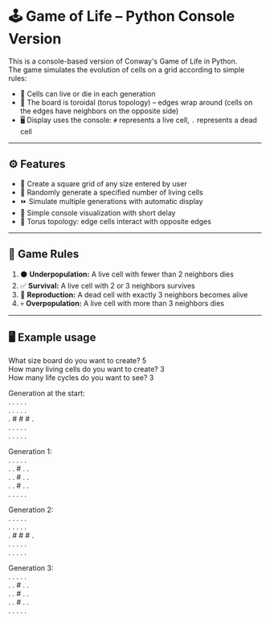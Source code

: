 # 🕹️ Game of Life – Python Console Version  

This is a console-based version of Conway's Game of Life in Python.  
The game simulates the evolution of cells on a grid according to simple rules:
- 🌱 Cells can live or die in each generation  
- 🔄 The board is toroidal (torus topology) – edges wrap around (cells on the edges have neighbors on the opposite side)  
- 🖥️ Display uses the console: `#` represents a live cell, `.` represents a dead cell  

---------------------------------------------------------------------

## ⚙️ Features

- 📐 Create a square grid of any size entered by user  
- 🎲 Randomly generate a specified number of living cells  
- ⏩ Simulate multiple generations with automatic display  
- 🖤 Simple console visualization with short delay  
- 🔄 Torus topology: edge cells interact with opposite edges  

---------------------------------------------------------------------

## 📜 Game Rules

1. ⚫ **Underpopulation:** A live cell with fewer than 2 neighbors dies  
2. ✅ **Survival:** A live cell with 2 or 3 neighbors survives  
3. 🌱 **Reproduction:** A dead cell with exactly 3 neighbors becomes alive  
4. 💀 **Overpopulation:** A live cell with more than 3 neighbors dies  

---------------------------------------------------------------------

## 🖥️ Example usage

What size board do you want to create? 5  
How many living cells do you want to create? 3  
How many life cycles do you want to see? 3  

Generation at the start:  
. . . . .  
. . . . .  
. # # # .  
. . . . .  
. . . . .  

Generation 1:  
. . . . .  
. . # . .  
. . # . .  
. . # . .  
. . . . .  

Generation 2:  
. . . . .  
. . . . .  
. # # # .  
. . . . .  
. . . . .  

Generation 3:  
. . . . .  
. . # . .  
. . # . .  
. . # . .  
. . . . .  
